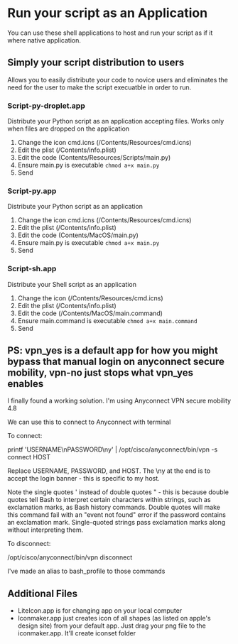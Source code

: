 # Run your script as an Application
You can use these shell applications to host and run your script as if it where native application.

## Simply your script distribution to users
Allows you to easily distribute your code to novice users and eliminates the need for the user to make the script execuatble in order to run.

### Script-py-droplet.app
Distribute your Python script as an application accepting files.
Works only when files are dropped on the application
1. Change the icon cmd.icns (/Contents/Resources/cmd.icns)
2. Edit the plist (/Contents/info.plist)
3. Edit the code (Contents/Resources/Scripts/main.py)
4. Ensure main.py is executable `chmod a+x main.py`
5. Send

### Script-py.app
Distribute your Python script as an application
1. Change the icon cmd.icns (/Contents/Resources/cmd.icns)
2. Edit the plist (/Contents/info.plist)
3. Edit the code (Contents/MacOS/main.py)
4. Ensure main.py is executable `chmod a+x main.py`
5. Send

### Script-sh.app
Distribute your Shell script as an application
1. Change the icon (/Contents/Resources/cmd.icns)
2. Edit the plist (/Contents/info.plist)
3. Edit the code (/Contents/MacOS/main.command)
4. Ensure main.command is executable `chmod a+x main.command`
5. Send

## PS: vpn_yes is a default app for how you might bypass that manual login on anyconnect secure mobility, vpn-no just stops what vpn_yes enables

I finally found a working solution. I'm using Anyconnect VPN secure mobility 4.8

We can use this to connect to Anyconnect with terminal

To connect:

printf 'USERNAME\nPASSWORD\ny' | /opt/cisco/anyconnect/bin/vpn -s connect HOST

Replace USERNAME, PASSWORD, and HOST. The \ny at the end is to accept the login banner - this is specific to my host.

Note the single quotes ' instead of double quotes " - this is because double quotes tell Bash to interpret certain characters within strings, such as exclamation marks, as Bash history commands. Double quotes will make this command fail with an "event not found" error if the password contains an exclamation mark. Single-quoted strings pass exclamation marks along without interpreting them.

To disconnect:

/opt/cisco/anyconnect/bin/vpn disconnect

I've made an alias to bash_profile to those commands



## Additional Files

* LiteIcon.app is for changing app on your local computer
* Iconmaker.app just creates icon of all shapes (as listed on apple's design site) from your default app. Just drag your png file to the iconmaker.app. It'll create iconset folder
